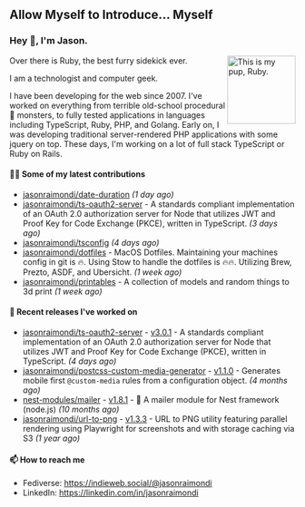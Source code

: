 ## Allow Myself to Introduce... Myself

### Hey :wave:, I'm Jason.

<img align='right' alt="This is my pup, Ruby." src='https://jasonraimondi.com/misc/me/zombie-ruby-trimmed@2x.png' width='120px'>

Over there is Ruby, the best furry sidekick ever.

I am a technologist and computer geek.

I have been developing for the web since 2007. I've worked on everything from terrible old-school procedural :spaghetti: monsters, to fully tested applications in languages including TypeScript, Ruby, PHP, and Golang. Early on, I was developing traditional server-rendered PHP applications with some jquery on top. These days, I'm working on a lot of full stack TypeScript or Ruby on Rails.

#### 👨‍💻 Some of my latest contributions


- [jasonraimondi/date-duration](https://github.com/jasonraimondi/date-duration) _(1 day ago)_
- [jasonraimondi/ts-oauth2-server](https://github.com/jasonraimondi/ts-oauth2-server) - A standards compliant implementation of an OAuth 2.0 authorization server for Node that utilizes JWT and Proof Key for Code Exchange (PKCE), written in TypeScript.  _(3 days ago)_
- [jasonraimondi/tsconfig](https://github.com/jasonraimondi/tsconfig) _(4 days ago)_
- [jasonraimondi/dotfiles](https://github.com/jasonraimondi/dotfiles) - MacOS Dotfiles. Maintaining your machines config in git is :fire:. Using Stow to handle the dotfiles is :fire::fire:. Utilizing Brew, Prezto, ASDF, and Ubersicht. _(1 week ago)_
- [jasonraimondi/printables](https://github.com/jasonraimondi/printables) - A collection of models and random things to 3d print _(1 week ago)_

#### 🐺 Recent releases I've worked on


- [jasonraimondi/ts-oauth2-server](https://github.com/jasonraimondi/ts-oauth2-server) - [v3.0.1](https://github.com/jasonraimondi/ts-oauth2-server/releases/tag/v3.0.1)  - A standards compliant implementation of an OAuth 2.0 authorization server for Node that utilizes JWT and Proof Key for Code Exchange (PKCE), written in TypeScript.  _(4 days ago)_
- [jasonraimondi/postcss-custom-media-generator](https://github.com/jasonraimondi/postcss-custom-media-generator) - [v1.1.0](https://github.com/jasonraimondi/postcss-custom-media-generator/releases/tag/v1.1.0)  - Generates mobile first `@custom-media` rules from a configuration object. _(4 months ago)_
- [nest-modules/mailer](https://github.com/nest-modules/mailer) - [v1.8.1](https://github.com/nest-modules/mailer/releases/tag/v1.8.1)  - 📨 A mailer module for Nest framework (node.js) _(10 months ago)_
- [jasonraimondi/url-to-png](https://github.com/jasonraimondi/url-to-png) - [v1.3.3](https://github.com/jasonraimondi/url-to-png/releases/tag/v1.3.3)  - URL to PNG utility featuring parallel rendering using Playwright for screenshots and with storage caching via S3 _(1 year ago)_

#### 📫 How to reach me

- Fediverse: https://indieweb.social/@jasonraimondi
- LinkedIn: https://linkedin.com/in/jasonraimondi
